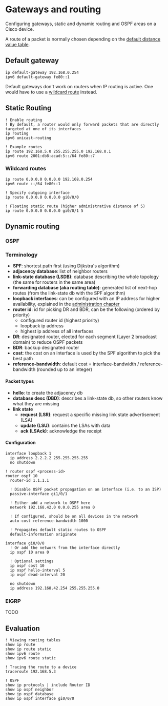 # Gateways and routing

Configuring gateways, static and dynamic routing and OSPF areas on a Cisco device.

A route of a packet is normally chosen depending on the [default distance value table](https://www.cisco.com/c/en/us/support/docs/ip/border-gateway-protocol-bgp/15986-admin-distance.html#toc-hId-805485471).

## Default gateway

```cisco-ios
ip default-gateway 192.168.0.254
ipv6 default-gateway fe80::1
```

Default gateways don't work on routers when IP routing is active. One would have to use a [wildcard route](#wildcard-routes) instead.

## Static Routing

```cisco-ios
! Enable routing
! By default, a router would only forward packets that are directly targeted at one of its interfaces
ip routing
ipv6 unicast-routing

! Example routes
ip route 192.168.5.0 255.255.255.0 192.168.0.1
ipv6 route 2001:db8:acad:5::/64 fe80::7
```

### Wildcard routes

```cisco-ios
ip route 0.0.0.0 0.0.0.0 192.168.0.254
ipv6 route ::/64 fe80::1

! Specify outgoing interface
ip route 0.0.0.0 0.0.0.0 gi0/0/0

! Floating static route (higher administrative distance of 5)
ip route 0.0.0.0 0.0.0.0 gi0/0/1 5
```

## Dynamic routing

### OSPF

### Terminology

- **SPF**: shortest path first (using Dijkstra's algorithm)
- **adjacency database**: list of neighbor routers
- **link-state database (LSDB)**: database describing the whole topology (the same for routers in the same area)
- **forwarding database (aka routing table)**: generated list of next-hop routes (from the link-state db with the SPF algorithm)
- **loopback interfaces**: can be configured with an IP address for higher availability, explained in the [administration chapter](./administration#loopback-interfaces)
- **router id**: id for picking DR and BDR, can be the following (ordered by priority)
  - configured router id (highest priority)
  - loopback ip address
  - highest ip address of all interfaces
- **DR**: designated router, elected for each segment (Layer 2 broadcast domain) to reduce OSPF packets
- **BDR**: backup designated router
- **cost**: the cost on an interface is used by the SPF algorithm to pick the best path
- **reference-bandwidth**: default cost = interface-bandwidth / reference-bandwidth (rounded up to an integer)

#### Packet types

- **hello**: to create the adjacency db
- **database desc (DBD)**: describes a link-state db, so other routers know what they are missing
- **link state**
  - **request (LSR)**: request a specific missing link state advertisement (LSA)
  - **update (LSU)**: contains the LSAs with data
  - **ack (LSAck)**: acknowledge the receipt

#### Configuration

```cisco-ios
interface loopback 1
  ip address 2.2.2.2 255.255.255.255
  no shutdown

! router ospf <process-id>
router ospf 10
  router-id 1.1.1.1

  ! Disable OSPF packet propagation on an interface (i.e. to an ISP)
  passive-interface gi1/0/1

  ! Either add a network to OSPF here
  network 192.168.42.0 0.0.0.255 area 0

  ! If configured, should be on all devices in the network
  auto-cost reference-bandwidth 1000

  ! Propagates default static routes to OSPF
  default-information originate

interface gi0/0/0
  ! Or add the network from the interface directly
  ip ospf 10 area 0

  ! Optional settings
  ip ospf cost 10
  ip ospf hello-interval 5
  ip ospf dead-interval 20

  no shutdown
  ip address 192.168.42.254 255.255.255.0
```

### EIGRP

TODO

## Evaluation

```cisco-ios title="#"
! Viewing routing tables
show ip route
show ip route static
show ipv6 route
show ipv6 route static

! Tracing the route to a device
traceroute 192.168.5.3

! OSPF
show ip protocols | include Router ID
show ip ospf neighbor
show ip ospf database
show ip ospf interface gi0/0/0
```
